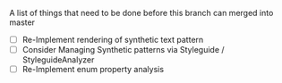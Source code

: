 A list of things that need to be done before this branch can merged into master

* [ ] Re-Implement rendering of synthetic text pattern
* [ ] Consider Managing Synthetic patterns via Styleguide / StyleguideAnalyzer
* [ ] Re-Implement enum property analysis
